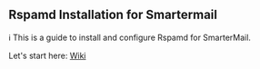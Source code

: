 ## Rspamd Installation for Smartermail

:information_source: This is a guide to install and configure Rspamd for SmarterMail.

Let's start here: [Wiki](../../wiki)
